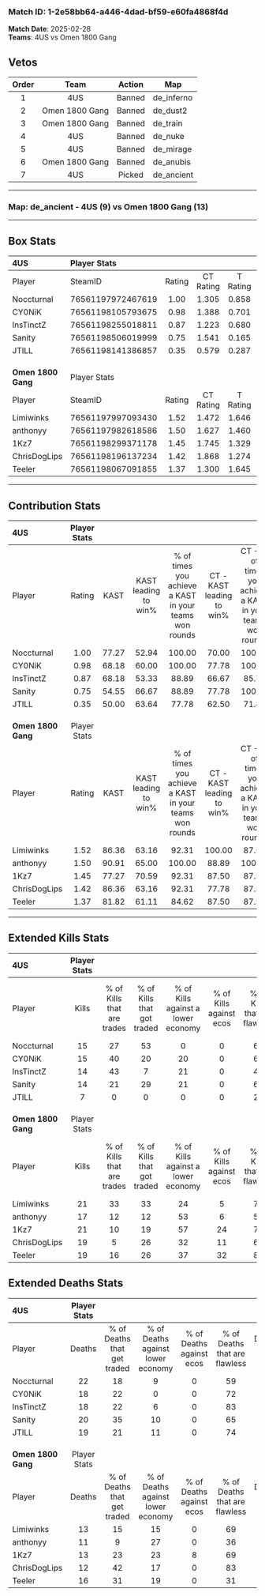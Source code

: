 ### Match ID: 1-2e58bb64-a446-4dad-bf59-e60fa4868f4d  
**Match Date**: 2025-02-28  
**Teams**: 4US vs Omen 1800 Gang  

## Vetos  

| Order | Team | Action | Map |
| :---: | :--: | :----: | --- |
| 1 | 4US | Banned | de_inferno |
| 2 | Omen 1800 Gang | Banned | de_dust2 |
| 3 | Omen 1800 Gang | Banned | de_train |
| 4 | 4US | Banned | de_nuke |
| 5 | 4US | Banned | de_mirage |
| 6 | Omen 1800 Gang | Banned | de_anubis |
| 7 | 4US | Picked | de_ancient |

---  

### **Map**: de_ancient - 4US (9) vs Omen 1800 Gang (13)  
---  

## Box Stats  

| **4US**            | Player Stats      |        |           |          |       |       |       |         |        |      |     |
| :- | :- | :-: | :-: | :-: | :-: | :-: | :-: | :-: | :-: | :-: | :-: |
| Player             | SteamID           | Rating | CT Rating | T Rating | KAST  |  ADR  | Kills | Assists | Deaths | K/D  | HS% |
| Noccturnal         | 76561197972467619 |  1.00  |   1.305   |  0.858   | 77.27 | 83.8  |  15   |   10    |   22   | 0.68 | 60  |
| CY0NiK             | 76561198105793675 |  0.98  |   1.388   |  0.701   | 68.18 | 74.8  |  15   |    6    |   18   | 0.83 | 53  |
| InsTinctZ          | 76561198255018811 |  0.87  |   1.223   |  0.680   | 68.18 | 58.9  |  14   |    2    |   18   | 0.78 | 42  |
| Sanity             | 76561198506019999 |  0.75  |   1.541   |  0.165   | 54.55 | 63.2  |  14   |    4    |   20   | 0.70 | 21  |
| JTILL              | 76561198141386857 |  0.35  |   0.579   |  0.287   | 50.00 | 32.4  |   7   |    1    |   19   | 0.37 | 28  |
|                    |                   |        |           |          |       |       |       |         |        |      |     |
|                    |                   |        |           |          |       |       |       |         |        |      |     |
|                    |                   |        |           |          |       |       |       |         |        |      |     |
| **Omen 1800 Gang** | Player Stats      |        |           |          |       |       |       |         |        |      |     |
| Player             | SteamID           | Rating | CT Rating | T Rating | KAST  |  ADR  | Kills | Assists | Deaths | K/D  | HS% |
| Limiwinks          | 76561197997093430 |  1.52  |   1.472   |  1.646   | 86.36 | 94.6  |  21   |    3    |   13   | 1.62 | 42  |
| anthonyy           | 76561197982618586 |  1.50  |   1.627   |  1.460   | 90.91 | 101.1 |  17   |   11    |   11   | 1.55 | 35  |
| 1Kz7               | 76561198299371178 |  1.45  |   1.745   |  1.329   | 77.27 | 88.2  |  21   |    6    |   13   | 1.62 | 52  |
| ChrisDogLips       | 76561198196137234 |  1.42  |   1.868   |  1.274   | 86.36 | 79.1  |  19   |    5    |   12   | 1.58 | 52  |
| Teeler             | 76561198067091855 |  1.37  |   1.300   |  1.645   | 81.82 | 96.2  |  19   |    9    |   16   | 1.19 | 36  |
---  

## Contribution Stats  

| **4US**            | Player Stats |       |                      |                                                        |                           |                                                             |                          |                                                            |
| :- | :-: | :-: | :-: | :-: | :-: | :-: | :-: | :-: |
| Player             |    Rating    | KAST  | KAST leading to win% | % of times you achieve a KAST in your teams won rounds | CT - KAST leading to win% | CT - % of times you achieve a KAST in your teams won rounds | T - KAST leading to win% | T - % of times you achieve a KAST in your teams won rounds |
| Noccturnal         |     1.00     | 77.27 |        52.94         |                         100.00                         |           70.00           |                           100.00                            |          28.57           |                           100.00                           |
| CY0NiK             |     0.98     | 68.18 |        60.00         |                         100.00                         |           77.78           |                           100.00                            |          33.33           |                           100.00                           |
| InsTinctZ          |     0.87     | 68.18 |        53.33         |                         88.89                          |           66.67           |                            85.71                            |          33.33           |                           100.00                           |
| Sanity             |     0.75     | 54.55 |        66.67         |                         88.89                          |           77.78           |                           100.00                            |          33.33           |                           50.00                            |
| JTILL              |     0.35     | 50.00 |        63.64         |                         77.78                          |           62.50           |                            71.43                            |          66.67           |                           100.00                           |
|                    |              |       |                      |                                                        |                           |                                                             |                          |                                                            |
|                    |              |       |                      |                                                        |                           |                                                             |                          |                                                            |
|                    |              |       |                      |                                                        |                           |                                                             |                          |                                                            |
| **Omen 1800 Gang** | Player Stats |       |                      |                                                        |                           |                                                             |                          |                                                            |
| Player             |    Rating    | KAST  | KAST leading to win% | % of times you achieve a KAST in your teams won rounds | CT - KAST leading to win% | CT - % of times you achieve a KAST in your teams won rounds | T - KAST leading to win% | T - % of times you achieve a KAST in your teams won rounds |
| Limiwinks          |     1.52     | 86.36 |        63.16         |                         92.31                          |          100.00           |                            87.50                            |          41.67           |                           100.00                           |
| anthonyy           |     1.50     | 90.91 |        65.00         |                         100.00                         |           88.89           |                           100.00                            |          45.45           |                           100.00                           |
| 1Kz7               |     1.45     | 77.27 |        70.59         |                         92.31                          |           87.50           |                            87.50                            |          55.56           |                           100.00                           |
| ChrisDogLips       |     1.42     | 86.36 |        63.16         |                         92.31                          |           77.78           |                            87.50                            |          50.00           |                           100.00                           |
| Teeler             |     1.37     | 81.82 |        61.11         |                         84.62                          |           87.50           |                            87.50                            |          40.00           |                           80.00                            |
---  

## Extended Kills Stats  

| **4US**            | Player Stats |                            |                            |                                    |                         |                              |                                 |                                       |                    |           |
| :- | :-: | :-: | :-: | :-: | :-: | :-: | :-: | :-: | :-: | :-: |
| Player             |    Kills     | % of Kills that are trades | % of Kills that got traded | % of Kills against a lower economy | % of Kills against ecos | % of Kills that are flawless | % of Kills that are close duels | % of Kills that are assisted by flash | Pistol Round Kills | AWP Kills |
| Noccturnal         |      15      |             27             |             53             |                 0                  |            0            |              67              |               13                |                  20                   |         2          |     0     |
| CY0NiK             |      15      |             40             |             20             |                 20                 |            0            |              67              |                7                |                   7                   |         1          |     0     |
| InsTinctZ          |      14      |             43             |             7              |                 21                 |            0            |              43              |                0                |                   0                   |         1          |     8     |
| Sanity             |      14      |             21             |             29             |                 21                 |            0            |              64              |                0                |                   0                   |         0          |     0     |
| JTILL              |      7       |             0              |             0              |                 0                  |            0            |              29              |               29                |                   0                   |         0          |     0     |
|                    |              |                            |                            |                                    |                         |                              |                                 |                                       |                    |           |
|                    |              |                            |                            |                                    |                         |                              |                                 |                                       |                    |           |
|                    |              |                            |                            |                                    |                         |                              |                                 |                                       |                    |           |
| **Omen 1800 Gang** | Player Stats |                            |                            |                                    |                         |                              |                                 |                                       |                    |           |
| Player             |    Kills     | % of Kills that are trades | % of Kills that got traded | % of Kills against a lower economy | % of Kills against ecos | % of Kills that are flawless | % of Kills that are close duels | % of Kills that are assisted by flash | Pistol Round Kills | AWP Kills |
| Limiwinks          |      21      |             33             |             33             |                 24                 |            5            |              71              |                0                |                   5                   |         3          |     9     |
| anthonyy           |      17      |             12             |             12             |                 53                 |            6            |              53              |                0                |                   0                   |         1          |     0     |
| 1Kz7               |      21      |             10             |             19             |                 57                 |           24            |              76              |                0                |                   0                   |         3          |     0     |
| ChrisDogLips       |      19      |             5              |             26             |                 32                 |           11            |              63              |               11                |                   0                   |         2          |     0     |
| Teeler             |      19      |             16             |             26             |                 37                 |           32            |              84              |                5                |                   5                   |         1          |     0     |
## Extended Deaths Stats  

| **4US**            | Player Stats |                             |                                   |                          |                               |                            |                           |               |
| :- | :-: | :-: | :-: | :-: | :-: | :-: | :-: | :-: |
| Player             |    Deaths    | % of Deaths that get traded | % of Deaths against lower economy | % of Deaths against ecos | % of Deaths that are flawless | % of Deaths that are close | % of Deaths while blinded | Deaths to AWP |
| Noccturnal         |      22      |             18              |                 9                 |            0             |              59               |             0              |             0             |       2       |
| CY0NiK             |      18      |             22              |                 0                 |            0             |              72               |             11             |             0             |       0       |
| InsTinctZ          |      18      |             22              |                 6                 |            0             |              83               |             0              |             0             |       2       |
| Sanity             |      20      |             35              |                10                 |            0             |              65               |             5              |            10             |       2       |
| JTILL              |      19      |             21              |                11                 |            0             |              74               |             0              |             0             |       3       |
|                    |              |                             |                                   |                          |                               |                            |                           |               |
|                    |              |                             |                                   |                          |                               |                            |                           |               |
|                    |              |                             |                                   |                          |                               |                            |                           |               |
| **Omen 1800 Gang** | Player Stats |                             |                                   |                          |                               |                            |                           |               |
| Player             |    Deaths    | % of Deaths that get traded | % of Deaths against lower economy | % of Deaths against ecos | % of Deaths that are flawless | % of Deaths that are close | % of Deaths while blinded | Deaths to AWP |
| Limiwinks          |      13      |             15              |                15                 |            0             |              69               |             8              |             0             |       4       |
| anthonyy           |      11      |              9              |                27                 |            0             |              36               |             9              |             0             |       2       |
| 1Kz7               |      13      |             23              |                23                 |            8             |              69               |             15             |             8             |       0       |
| ChrisDogLips       |      12      |             42              |                17                 |            0             |              83               |             0              |            17             |       0       |
| Teeler             |      16      |             31              |                19                 |            0             |              31               |             6              |             6             |       2       |
